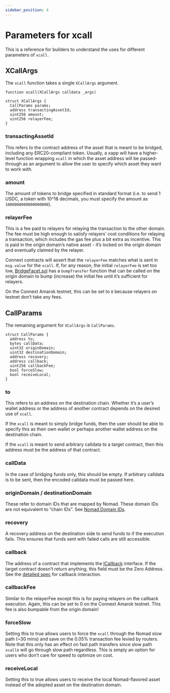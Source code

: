 ```yaml
---
sidebar_position: 4 
---
```


# Parameters for xcall

This is a reference for builders to understand the uses for different parameters of `xcall`.

## XCallArgs

The `xcall` function takes a single `XCallArgs` argument.

```solidity
function xcall(XCallArgs calldata _args)
```

```solidity
struct XCallArgs {
  CallParams params;
  address transactingAssetId;
  uint256 amount;
  uint256 relayerFee;
}
```

### transactingAssetId

This refers to the contract address of the asset that is meant to be bridged, including any ERC20-compliant token. Usually, a xapp will have a higher-level function wrapping `xcall` in which the asset address will be passed-through as an argument to allow the user to specify which asset they want to work with.

### amount

The amount of tokens to bridge specified in standard format (i.e. to send 1 USDC, a token with 10^18 decimals, you must specify the amount as `1000000000000000000`).

### relayerFee

This is a fee paid to relayers for relaying the transaction to the other domain. The fee must be high enough to satisfy relayers’ cost conditions for relaying a transaction, which includes the gas fee plus a bit extra as incentive. This is paid in the origin domain’s native asset - it’s locked on the origin domain and eventually claimed by the relayer. 

Connext contracts will assert that the `relayerFee` matches what is sent in `msg.value` for the `xcall`. If, for any reason, the initial `relayerFee` is set too low, [BridgeFacet.sol](https://github.com/connext/nxtp/blob/main/packages/deployments/contracts/contracts/core/connext/facets/BridgeFacet.sol) has a `bumpTransfer` function that can be called on the origin domain to bump (increase) the initial fee until it’s sufficient for relayers.

On the Connext Amarok testnet, this can be set to `0` because relayers on testnet don’t take any fees.

## CallParams

The remaining argument for `XCallArgs` is `CallParams`. 

```solidity
struct CallParams {
  address to;
  bytes callData;
  uint32 originDomain;
  uint32 destinationDomain;
  address recovery;
  address callback;
  uint256 callbackFee;
  bool forceSlow;
  bool receiveLocal;
}
```

### to

This refers to an address on the destination chain. Whether it’s a user’s wallet address or the address of another contract depends on the desired use of `xcall`. 

If the `xcall` is meant to simply bridge funds, then the user should be able to specify this as their own wallet or perhaps another wallet address on the destination chain. 

If the `xcall` is meant to send arbitrary calldata to a target contract, then this address must be the address of that contract. 

### callData

In the case of bridging funds only, this should be empty. If arbitrary calldata is to be sent, then the encoded calldata must be passed here. 

### originDomain / destinationDomain

These refer to domain IDs that are mapped by Nomad. These domain IDs are not equivalent to “chain IDs”. See [Nomad Domain IDs](.testing-against-testnet#nomad-domain-ids).

### recovery

A recovery address on the destination side to send funds to if the execution fails. This ensures that funds sent with failed calls are still accessible.

### callback

The address of a contract that implements the [ICallback](https://github.com/connext/nxtp/blob/main/packages/deployments/contracts/contracts/core/promise/interfaces/ICallback.sol) interface. If the target contract doesn’t return anything, this field must be the Zero Address. See the [detailed spec](https://github.com/connext/nxtp/discussions/883) for callback interaction. 

### callbackFee

Similar to the relayerFee except this is for paying relayers on the callback execution. Again, this can be set to 0 on the Connext Amarok testnet. This fee is also bumpable from the origin domain!

### forceSlow

Setting this to true allows users to force the `xcall` through the Nomad slow path (~30 mins) and save on the 0.05% transaction fee levied by routers. Note that this only has an effect on fast path transfers since slow path `xcall`s will go through slow path regardless. This is simply an option for users who don’t care for speed to optimize on cost.

### receiveLocal

Setting this to true allows users to receive the local Nomad-flavored asset instead of the adopted asset on the destination domain. 